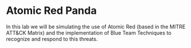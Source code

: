 # Atomic Red Panda

In this lab we will be simulating the use of Atomic Red (based in the MITRE ATT&CK Matrix) and the implementation of Blue Team Techniques to recognize and respond to this threats.
